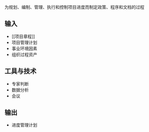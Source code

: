 为规划、编制、管理、执行和控制项目进度而制定政策、程序和文档的过程

## 输入
+ [[项目章程]]
+ 项目管理计划
+ 事业环境因素
+ 组织过程资产

## 工具与技术
+ 专家判断
+ 数据分析
+ 会议

## 输出
+ 进度管理计划
